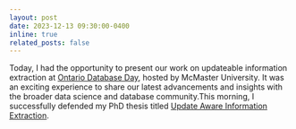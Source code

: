 ```yaml
---
layout: post
date: 2023-12-13 09:30:00-0400
inline: true
related_posts: false
---
```

Today, I had the opportunity to present our work on updateable information extraction at [Ontario Database Day](https://ondbd.ca/2023.html), hosted by McMaster University. It was an exciting experience to share our latest advancements and insights with the broader data science and database community.This morning, I successfully defended my PhD thesis titled [Update Aware Information Extraction](https://uwspace.uwaterloo.ca/items/7bc2cdeb-5dec-4303-a15c-6c1c4d37c9ed).
